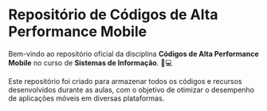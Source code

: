# Repositório de Códigos de Alta Performance Mobile

Bem-vindo ao repositório oficial da disciplina **Códigos de Alta Performance Mobile** no curso de **Sistemas de Informação**. 📱💻

Este repositório foi criado para armazenar todos os códigos e recursos desenvolvidos durante as aulas, com o objetivo de otimizar o desempenho de aplicações móveis em diversas plataformas.
